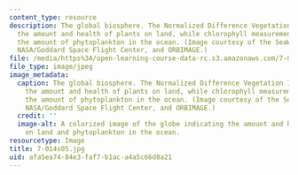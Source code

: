 ```yaml
---
content_type: resource
description: The global biosphere. The Normalized Difference Vegetation Index measures
  the amount and health of plants on land, while chlorophyll measurements indicate
  the amount of phytoplankton in the ocean. (Image courtesy of the SeaWiFS Project,
  NASA/Goddard Space Flight Center, and ORBIMAGE.)
file: /media/https%3A/open-learning-course-data-rc.s3.amazonaws.com/7-014-introductory-biology-spring-2005/afa5ea7484e3faf7b1aca4a5c66d8a21_7-014s05.jpg
file_type: image/jpeg
image_metadata:
  caption: The global biosphere. The Normalized Difference Vegetation Index measures
    the amount and health of plants on land, while chlorophyll measurements indicate
    the amount of phytoplankton in the ocean. (Image courtesy of the SeaWiFS Project,
    NASA/Goddard Space Flight Center, and ORBIMAGE.)
  credit: ''
  image-alt: A colorized image of the globe indicating the amount and health of plants
    on land and phytoplankton in the ocean.
resourcetype: Image
title: 7-014s05.jpg
uid: afa5ea74-84e3-faf7-b1ac-a4a5c66d8a21
---
```

